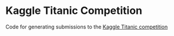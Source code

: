 # Kaggle Titanic Competition

Code for generating submissions to the [Kaggle Titanic competition](https://www.kaggle.com/c/titanic)
